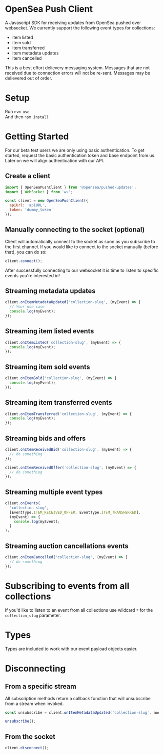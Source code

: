 # OpenSea Push Client

A Javascript SDK for receiving updates from OpenSea pushed over websocket. We currently support the following event types for collections:

- item listed
- item sold
- item transferred
- item metadata updates
- item cancelled

This is a best effort delievery messaging system. Messages that are not received due to connection errors will not be re-sent. Messages may be delievered out of order.

# Setup

Run `nvm use`  
And then `npm install`

# Getting Started

For our beta test users we are only using basic authentication. To get started, request the basic authentication token and base endpoint from us. Later on we will align authentication with our API.

## Create a client

```javascript
import { OpenSeaPushClient } from '@opensea/pushed-updates';
import { WebSocket } from 'ws';

const client = new OpenSeaPushClient({
  apiUrl: 'apiURL',
  token: 'dummy_token'
});
```

## Manually connecting to the socket (optional)

Client will automatically connect to the socket as soon as you subscribe to the first channel.
If you would like to connect to the socket manually (before that), you can do so:

```javascript
client.connect();
```

After successfully connecting to our websocket it is time to listen to specific events you're interested in!

## Streaming metadata updates

```javascript
client.onItemMetadataUpdated('collection-slug', (myEvent) => {
  // Your use case
  console.log(myEvent);
});
```

## Streaming item listed events

```javascript
client.onItemListed('collection-slug', (myEvent) => {
  console.log(myEvent);
});
```

## Streaming item sold events

```javascript
client.onItemSold('collection-slug', (myEvent) => {
  console.log(myEvent);
});
```

## Streaming item transferred events

```javascript
client.onItemTransferred('collection-slug', (myEvent) => {
  console.log(myEvent);
});
```

## Streaming bids and offers

```javascript
client.onItemReceivedBid('collection-slug', (myEvent) => {
  // do something
});

client.onItemReceivedOffer('collection-slug', (myEvent) => {
  // do something
});
```

## Streaming multiple event types

```javascript
client.onEvents(
  'collection-slug',
  [EventType.ITEM_RECEIVED_OFFER, EventType.ITEM_TRANSFERRED],
  (myEvent) => {
    console.log(myEvent);
  }
);
```

## Streaming auction cancellations events

```javascript
client.onItemCancelled('collection-slug', (myEvent) => {
  // do something
});
```

# Subscribing to events from all collections

If you'd like to listen to an event from all collections use wildcard `*` for the `collection_slug` parameter.

# Types

Types are included to work with our event payload objects easier.

# Disconnecting

## From a specific stream

All subscription methods return a callback function that will unsubscribe from a stream when invoked.

```javascript
const unsubscribe = client.onItemMetadataUpdated('collection-slug', noop);

unsubscribe();
```

## From the socket

```javascript
client.disconnect();
```
